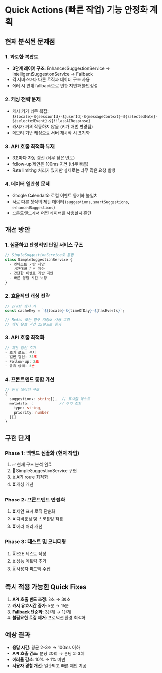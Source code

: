 # Quick Actions (빠른 작업) 기능 안정화 계획

## 현재 분석된 문제점

### 1. 과도한 복잡도
- **3단계 레이어 구조**: EnhancedSuggestionService → IntelligentSuggestionService → Fallback
- 각 서비스마다 다른 로직과 데이터 구조 사용
- 에러 시 연쇄 fallback으로 인한 지연과 불안정성

### 2. 캐싱 전략 문제
- 캐시 키가 너무 복잡: `${locale}-${sessionId}-${userId}-${messageContext}-${selectedDate}-${selectedEvent}-${!!lastAIResponse}`
- 캐시가 거의 작동하지 않음 (키가 매번 변경됨)
- 메모리 기반 캐싱으로 서버 재시작 시 초기화

### 3. API 호출 최적화 부재
- 3초마다 자동 갱신 (너무 잦은 빈도)
- follow-up 제안은 100ms 지연 (너무 빠름)
- Rate limiting 처리가 있지만 실제로는 너무 많은 요청 발생

### 4. 데이터 일관성 문제
- Google Calendar와 로컬 이벤트 동기화 불일치
- 서로 다른 형식의 제안 데이터 (`suggestions`, `smartSuggestions`, `enhancedSuggestions`)
- 프론트엔드에서 어떤 데이터를 사용할지 혼란

## 개선 방안

### 1. 심플하고 안정적인 단일 서비스 구조
```typescript
// SimpleSuggestionService로 통합
class SimpleSuggestionService {
  - 컨텍스트 기반 제안
  - 시간대별 기본 제안
  - 간단한 이벤트 기반 제안
  - 빠른 응답 시간 보장
}
```

### 2. 효율적인 캐싱 전략
```typescript
// 간단한 캐시 키
const cacheKey = `${locale}-${timeOfDay}-${hasEvents}`;

// Redis 또는 영구 저장소 사용 고려
// 캐시 유효 시간 15분으로 증가
```

### 3. API 호출 최적화
```typescript
// 제안 갱신 주기
- 초기 로드: 즉시
- 일반 갱신: 30초
- Follow-up: 2초
- 유휴 상태: 5분
```

### 4. 프론트엔드 통합 개선
```typescript
// 단일 데이터 구조
{
  suggestions: string[],  // 표시할 텍스트
  metadata: {            // 추가 정보
    type: string,
    priority: number
  }[]
}
```

## 구현 단계

### Phase 1: 백엔드 심플화 (현재 작업)
1. ✅ 현재 구조 분석 완료
2. 🔄 SimpleSuggestionService 구현
3. ⏳ API route 최적화
4. ⏳ 캐싱 개선

### Phase 2: 프론트엔드 안정화
1. ⏳ 제안 표시 로직 단순화
2. ⏳ 디바운싱 및 스로틀링 적용
3. ⏳ 에러 처리 개선

### Phase 3: 테스트 및 모니터링
1. ⏳ E2E 테스트 작성
2. ⏳ 성능 메트릭 추가
3. ⏳ 사용자 피드백 수집

## 즉시 적용 가능한 Quick Fixes

1. **API 호출 빈도 조정**: 3초 → 30초
2. **캐시 유효시간 증가**: 5분 → 15분
3. **Fallback 단순화**: 3단계 → 1단계
4. **불필요한 로깅 제거**: 프로덕션 환경 최적화

## 예상 결과

- **응답 시간**: 평균 2-3초 → 100ms 이하
- **API 호출 감소**: 분당 20회 → 분당 2-3회
- **에러율 감소**: 10% → 1% 미만
- **사용자 경험 개선**: 일관되고 빠른 제안 제공